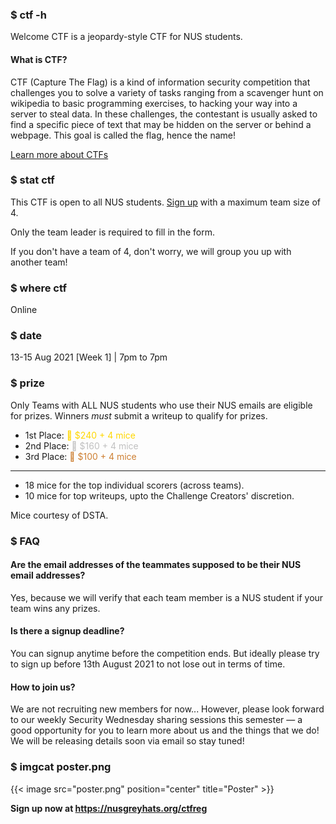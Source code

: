 ### $ ctf -h

Welcome CTF is a jeopardy-style CTF for NUS students.

#### What is CTF?

CTF (Capture The Flag) is a kind of information security competition that challenges you to solve a variety of tasks ranging from a scavenger hunt on wikipedia to basic programming exercises, to hacking your way into a server to steal data. In these challenges, the contestant is usually asked to find a specific piece of text that may be hidden on the server or behind a webpage. This goal is called the flag, hence the name!

[Learn more about CTFs](https://dev.to/atan/what-is-ctf-and-how-to-get-started-3f04)

### $ stat ctf

This CTF is open to all NUS students. [Sign up](https://nusgreyhats.org/ctfreg) with a maximum team size of 4.

Only the team leader is required to fill in the form.

If you don't have a team of 4, don't worry, we will group you up with another team!

### $ where ctf
Online

### $ date

13-15 Aug 2021 [Week 1] | 7pm to 7pm

### $ prize

Only Teams with ALL NUS students who use their NUS emails are eligible for prizes. Winners *must* submit a writeup to qualify for prizes.

- 1st Place: <span style="color: gold;">🥇 $240 + 4 mice</span>
- 2nd Place: <span style="color: #c0c0c0;">🥈 $160 + 4 mice</span>
- 3rd Place: <span style="color: #cd7f32;">🥉 $100 + 4 mice</span>
---
- 18 mice for the top individual scorers (across teams).
- 10 mice for top writeups, upto the Challenge Creators' discretion.

Mice courtesy of DSTA.

### $ FAQ

#### Are the email addresses of the teammates supposed to be their NUS email addresses?
Yes, because we will verify that each team member is a NUS student if your team wins any prizes.

#### Is there a signup deadline?
You can signup anytime before the competition ends. But ideally please try to sign up before 13th August 2021 to not lose out in terms of time.

#### How to join us?
We are not recruiting new members for now... However, please look forward to our weekly Security Wednesday sharing sessions this semester — a good opportunity for you to learn more about us and the things that we do! We will be releasing details soon via email so stay tuned!

### $ imgcat poster.png

{{< image src="poster.png" position="center" title="Poster" >}}

**Sign up now at https://nusgreyhats.org/ctfreg**
